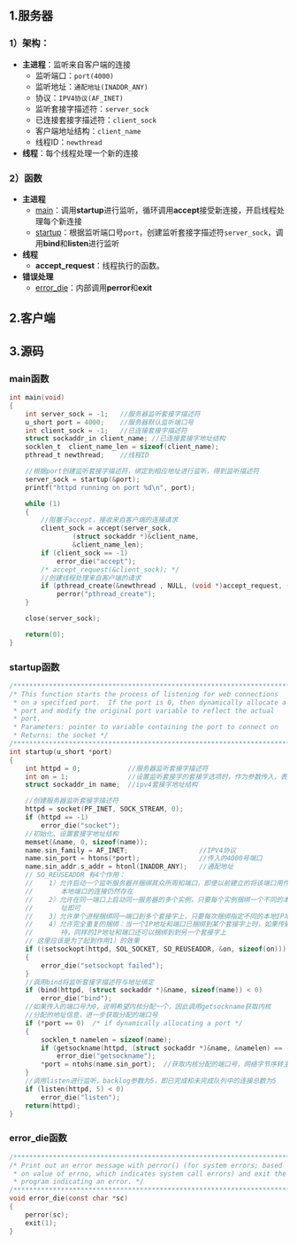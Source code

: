 ## 1.服务器

### 1）架构：

* **主进程**：监听来自客户端的连接
    - 监听端口：`port(4000)`
    - 监听地址：`通配地址(INADDR_ANY)`
    - 协议：`IPV4协议(AF_INET)`
    - 监听套接字描述符：`server_sock`
    - 已连接套接字描述符：`client_sock`
    - 客户端地址结构：`client_name`
    - 线程ID：`newthread`
* **线程**：每个线程处理一个新的连接

### 2）函数

* **主进程**
    - [main](#main函数)：调用**startup**进行监听，循环调用**accept**接受新连接，开启线程处理每个新连接
    - [startup](#startup函数)：根据监听端口号`port`，创建监听套接字描述符`server_sock`，调用**bind**和**listen**进行监听
* **线程**
    - **accept_request**：线程执行的函数。
* **错误处理**
    - [error_die](#errordie函数)：内部调用**perror**和**exit**



## 2.客户端

## 3.源码

### main函数

```c
int main(void)
{
    int server_sock = -1;   //服务器监听套接字描述符
    u_short port = 4000;    //服务器默认监听端口号
    int client_sock = -1;   //已连接套接字描述符
    struct sockaddr_in client_name; //已连接套接字地址结构
    socklen_t  client_name_len = sizeof(client_name);
    pthread_t newthread;    //线程ID

    //根据port创建监听套接字描述符，绑定到相应地址进行监听，得到监听描述符
    server_sock = startup(&port);
    printf("httpd running on port %d\n", port);

    while (1)
    {
        //阻塞于accept，接收来自客户端的连接请求
        client_sock = accept(server_sock,
                (struct sockaddr *)&client_name,
                &client_name_len);
        if (client_sock == -1)
            error_die("accept");
        /* accept_request(&client_sock); */
        //创建线程处理来自客户端的请求
        if (pthread_create(&newthread , NULL, (void *)accept_request, (void *)(intptr_t)client_sock) != 0)
            perror("pthread_create");
    }

    close(server_sock);

    return(0);
}
```

### startup函数

```c
/**********************************************************************/
/* This function starts the process of listening for web connections
 * on a specified port.  If the port is 0, then dynamically allocate a
 * port and modify the original port variable to reflect the actual
 * port.
 * Parameters: pointer to variable containing the port to connect on
 * Returns: the socket */
/**********************************************************************/
int startup(u_short *port)
{
    int httpd = 0;            //服务器监听套接字描述符
    int on = 1;               //设置监听套接字的套接字选项时，作为参数传入，表示开启
    struct sockaddr_in name;  //ipv4套接字地址结构

    //创建服务器监听套接字描述符
    httpd = socket(PF_INET, SOCK_STREAM, 0);
    if (httpd == -1)
        error_die("socket");
    //初始化、设置套接字地址结构
    memset(&name, 0, sizeof(name));
    name.sin_family = AF_INET;                  //IPV4协议
    name.sin_port = htons(*port);               //传入的4000号端口
    name.sin_addr.s_addr = htonl(INADDR_ANY);   //通配地址
    // SO_REUSEADDR 有4个作用：
    //    1）允许启动一个监听服务器并捆绑其众所周知端口，即使以前建立的将该端口用作它们的
    //       本地端口的连接仍然存在
    //    2）允许在同一端口上启动同一服务器的多个实例，只要每个实例捆绑一个不同的本地IP地
    //       址即可
    //    3）允许单个进程捆绑同一端口到多个套接字上，只要每次捆绑指定不同的本地IP地址即可
    //    4）允许完全重复的捆绑：当一个IP地址和端口已捆绑到某个套接字上时，如果传输协议支
    //       持，同样的IP地址和端口还可以捆绑到到另一个套接字上
    // 这里应该是为了起到作用1）的效果
    if ((setsockopt(httpd, SOL_SOCKET, SO_REUSEADDR, &on, sizeof(on))) < 0)  
    {
        error_die("setsockopt failed");
    }
    //调用bind将监听套接字描述符与地址绑定
    if (bind(httpd, (struct sockaddr *)&name, sizeof(name)) < 0)
        error_die("bind");
    //如果传入的端口号为0，说明希望内核分配一个，因此调用getsockname获取内核
    //分配的地址信息，进一步获取分配的端口号
    if (*port == 0)  /* if dynamically allocating a port */
    {
        socklen_t namelen = sizeof(name);
        if (getsockname(httpd, (struct sockaddr *)&name, &namelen) == -1)
            error_die("getsockname");
        *port = ntohs(name.sin_port);  //获取内核分配的端口号，网络字节序转主机字节序
    }
    //调用listen进行监听，backlog参数为5，即已完成和未完成队列中的连接总数为5
    if (listen(httpd, 5) < 0)
        error_die("listen");
    return(httpd);
}
```

### error_die函数

```c
/**********************************************************************/
/* Print out an error message with perror() (for system errors; based
 * on value of errno, which indicates system call errors) and exit the
 * program indicating an error. */
/**********************************************************************/
void error_die(const char *sc)
{
    perror(sc);
    exit(1);
}
```